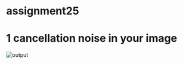 # assignment25
# 1 cancellation noise in your image

![output](https://user-images.githubusercontent.com/88148144/143625047-b2793e03-62b5-4efe-9265-5952bcc4afe9.png)
